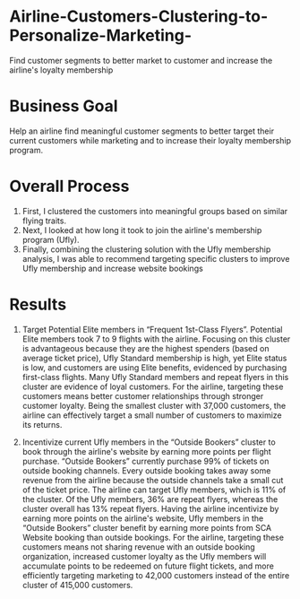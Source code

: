 # Airline-Customers-Clustering-to-Personalize-Marketing-
Find customer segments to better market to customer and increase the airline's loyalty membership
# Business Goal  
Help an airline find meaningful customer segments to better target their current customers while marketing and to increase their loyalty membership program. 

# Overall Process  
1. First, I clustered the customers into meaningful groups based on similar flying traits.  
2. Next, I looked at how long it took to join the airline's membership program (Ufly).
3. Finally, combining the clustering solution with the Ufly membership analysis, I was able to recommend targeting 
specific clusters to improve Ufly membership and increase website bookings

# Results
1. Target Potential Elite members in “Frequent 1st-Class Flyers”. Potential Elite members took 7 to 9 flights with the airline.
Focusing on this cluster is advantageous because they are the highest spenders (based on average ticket price), 
Ufly Standard membership is high, yet Elite status is low, and customers are using Elite benefits, evidenced by purchasing first-class flights. 
Many Ufly Standard members and repeat flyers in this cluster are evidence of loyal customers. For the airline, targeting these customers 
means better customer relationships through stronger customer loyalty. Being the smallest cluster with 37,000 customers, the airline can effectively 
target a small number of customers to maximize its returns.

2. Incentivize current Ufly members in the “Outside Bookers” cluster to book through the airline's website by earning more points 
per flight purchase. “Outside Bookers” currently purchase 99% of tickets on outside booking channels.
Every outside booking takes away some revenue from the airline because the outside channels take a small cut of the ticket price. The airline
can target Ufly members, which is 11% of the cluster. Of the Ufly members, 36% are repeat flyers, whereas the cluster overall has 13% repeat 
flyers. Having the airline incentivize by earning more points on the airline's website, Ufly members in the “Outside Bookers” 
cluster benefit by earning more points from SCA Website booking than outside bookings. For the airline, targeting these customers means not 
sharing revenue with an outside booking organization, increased customer loyalty as the Ufly members will accumulate points to be redeemed on 
future flight tickets, and more efficiently targeting marketing to 42,000 customers instead of the entire cluster of 415,000 customers. 
